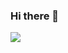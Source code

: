 ### Hi there 👋
<a href="https://opgc.me/#/users/seaking7" target="_blank"><img src="https://api.opgc.me/githubs/users/seaking7/tag/?theme=basic" /></a>

<!--
![seaking7's GitHub stats](https://github-readme-stats.vercel.app/api?username=seaking7&show_icons=true)
**seaking7/seaking7** is a ✨ _special_ ✨ repository because its `README.md` (this file) appears on your GitHub profile.

Here are some ideas to get you started:

- 🔭 I’m currently working on ...
- 🌱 I’m currently learning ...
- 👯 I’m looking to collaborate on ...
- 🤔 I’m looking for help with ...
- 💬 Ask me about ...
- 📫 How to reach me: ...
- 😄 Pronouns: ...
- ⚡ Fun fact: ...
-->
